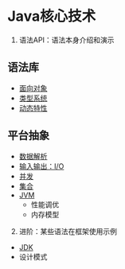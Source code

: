 # Java核心技术


1.  语法API：语法本身介绍和演示


##  语法库
- [面向对象](object/README.md)
- [类型系统](typeos/README.md)
- [动态特性](dynamic/README.md)


##  平台抽象
- [数据解析](dataresolve/README.md)
- [输入输出：I/O](io/README.md)
- [并发](concurrent/README.md)
- [集合](collection/README.md)
- [JVM](jvm/README.md)
  - 性能调优
  - 内存模型


2.  进阶：某些语法在框架使用示例

- [JDK](jdk/README.md)
- 设计模式



